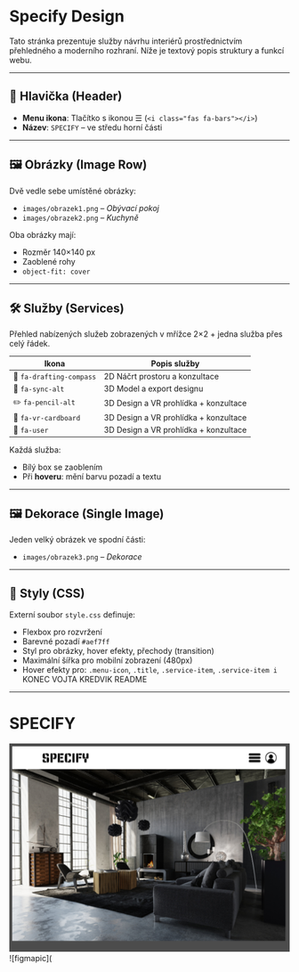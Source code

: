 # Specify Design

Tato stránka prezentuje služby návrhu interiérů prostřednictvím přehledného a moderního rozhraní. Níže je textový popis struktury a funkcí webu.

---

## 🧭 Hlavička (Header)

- **Menu ikona**: Tlačítko s ikonou ☰ (`<i class="fas fa-bars"></i>`)
- **Název**: `SPECIFY` – ve středu horní části

---

## 🖼️ Obrázky (Image Row)

Dvě vedle sebe umístěné obrázky:
- `images/obrazek1.png` – *Obývací pokoj*
- `images/obrazek2.png` – *Kuchyně*

Oba obrázky mají:
- Rozměr 140×140 px
- Zaoblené rohy
- `object-fit: cover`

---

## 🛠️ Služby (Services)

Přehled nabízených služeb zobrazených v mřížce 2×2 + jedna služba přes celý řádek.

| Ikona                     | Popis služby                                 |
|--------------------------|----------------------------------------------|
| 🧭 `fa-drafting-compass` | 2D Náčrt prostoru a konzultace               |
| 🔁 `fa-sync-alt`         | 3D Model a export designu                    |
| ✏️ `fa-pencil-alt`       | 3D Design a VR prohlídka + konzultace       |
| 🥽 `fa-vr-cardboard`     | 3D Design a VR prohlídka + konzultace       |
| 👤 `fa-user`             | 3D Design a VR prohlídka + konzultace       |

Každá služba:
- Bílý box se zaoblením
- Při **hoveru**: mění barvu pozadí a textu

---

## 🖼️ Dekorace (Single Image)

Jeden velký obrázek ve spodní části:
- `images/obrazek3.png` – *Dekorace*

---

## 🎨 Styly (CSS)

Externí soubor `style.css` definuje:
- Flexbox pro rozvržení
- Barevné pozadí `#aef7ff`
- Styl pro obrázky, hover efekty, přechody (transition)
- Maximální šířka pro mobilní zobrazení (480px)
- Hover efekty pro: `.menu-icon`, `.title`, `.service-item`, `.service-item i`
KONEC VOJTA KREDVIK README
--------------------------------------------------------------------------------------------------------------------------------------------------------------------------------------------------------------------------------------------------------------------------------------------------------------------------------------------------------------------------------------------------------------------------------------------------------------------------------------------------------------------------------------------------------------



# SPECIFY
![figmapic](https://github.com/Stredni-skola-ARCUS-s-r-o/SPECIFY/blob/main/site-cibula/images/Slice%201.png)
![figmapic](
